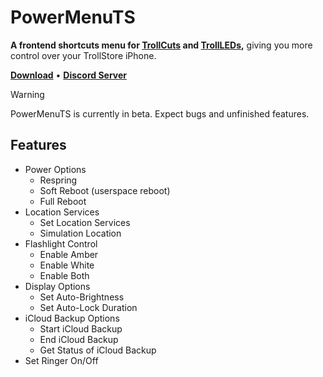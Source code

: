 # PowerMenuTS
**A frontend shortcuts menu for [TrollCuts](https://github.com/udevsharold/TrollCuts) and [TrollLEDs](https://github.com/PoomSmart/TrollLEDs),** giving you more control over your TrollStore iPhone.
<p align="left">
  <strong><a href="https://github.com/lunginspector/PowerMenuTS/releases">Download</a></strong>
  •
  <strong><a href="https://discord.gg/nocturna-team-1144047674614616135">Discord Server</a></strong>
</p>

> [!WARNING]
> PowerMenuTS is currently in beta. Expect bugs and unfinished features.

### 
## Features
* Power Options
    * Respring
    * Soft Reboot (userspace reboot)
    * Full Reboot
* Location Services
    * Set Location Services
    * Simulation Location
* Flashlight Control
    * Enable Amber
    * Enable White
    * Enable Both
* Display Options
    * Set Auto-Brightness
    * Set Auto-Lock Duration
* iCloud Backup Options
    * Start iCloud Backup
    * End iCloud Backup
    * Get Status of iCloud Backup
* Set Ringer On/Off
